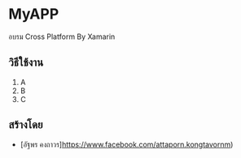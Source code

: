 # MyAPP
อบรม Cross Platform By Xamarin

## วิธีใช้งาน

1. A
2. B
3. C

## สร้างโดย

* [อัฐพร คงถาวร]https://www.facebook.com/attaporn.kongtavornm)
